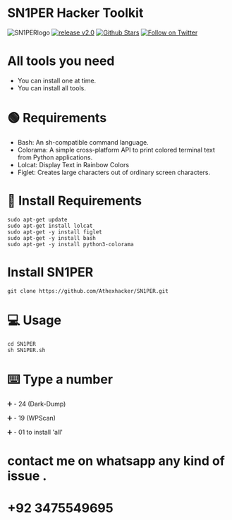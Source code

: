 # SN1PER Hacker Toolkit
![SN1PERlogo](https://github.com/Athexhacker/SN1PER/assets/153435050/ea41babb-e41b-4dc9-8fdc-3bbf08f11a8f)
[![release v2.0 ](https://img.shields.io/badge/release-v1.1-green.svg?style=flat-square)](https://github.com/Athexhacker/SN1PER/releases/)
[![Github Stars](https://img.shields.io/github/stars/Athexhacker/SN1PER.svg?style=social&label=Stars)](https://github.com/Athexhacker/SN1PER/)
[![Follow on Twitter](https://img.shields.io/twitter/follow/AnonSecIta.svg?style=social&label=AnonSecIta)](https://twitter.com/AnonSecIta/)


 
# All tools you need
- You can install one at time.
- You can install all tools.
 

# 🟢 Requirements
- Bash: An sh-compatible command language.
- Colorama: A simple cross-platform API to print colored terminal text from Python applications.
- Lolcat: Display Text in Rainbow Colors
- Figlet: Creates large characters out of ordinary screen characters.

# 🔧 Install Requirements

   
    sudo apt-get update
    sudo apt-get install lolcat
    sudo apt-get -y install figlet
    sudo apt-get -y install bash
    sudo apt-get -y install python3-colorama
 # Install SN1PER

  
    git clone https://github.com/Athexhacker/SN1PER.git
   
# 💻 Usage
    cd SN1PER
    sh SN1PER.sh
    
# ⌨️ Type a number
  
➕ - 24 (Dark-Dump) 

➕ - 19 (WPScan) 

➕ - 01 to install 'all'
 


# contact me on whatsapp any kind of issue .
# +92 3475549695

